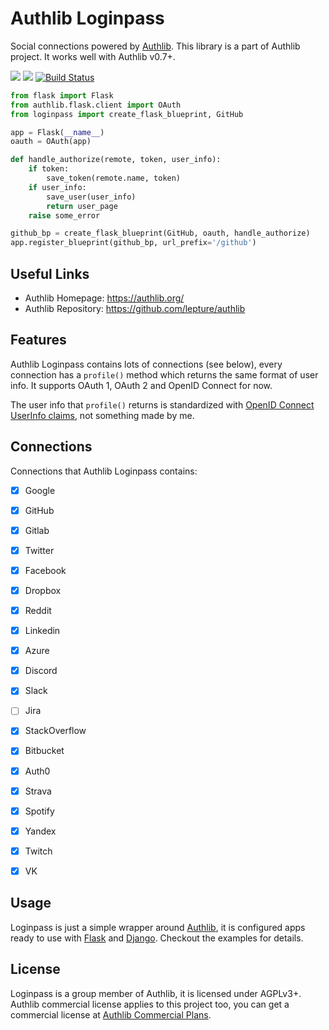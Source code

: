 Authlib Loginpass
=================

Social connections powered by [Authlib][]. This library is a part of Authlib project.
It works well with Authlib v0.7+.

[Authlib]: https://authlib.org/

<a href="https://lepture.com/donate"><img src="https://img.shields.io/badge/$-donate-ff69b4.svg?maxAge=2592000" /></a>
<a href="https://patreon.com/lepture"><img src="https://img.shields.io/badge/I0-patreon-f96854.svg?maxAge=2592000" /></a>
<a href="https://travis-ci.org/authlib/loginpass"><img src="https://api.travis-ci.org/authlib/loginpass.svg?branch=master" alt="Build Status"></a>

```python
from flask import Flask
from authlib.flask.client import OAuth
from loginpass import create_flask_blueprint, GitHub

app = Flask(__name__)
oauth = OAuth(app)

def handle_authorize(remote, token, user_info):
    if token:
        save_token(remote.name, token)
    if user_info:
        save_user(user_info)
        return user_page
    raise some_error

github_bp = create_flask_blueprint(GitHub, oauth, handle_authorize)
app.register_blueprint(github_bp, url_prefix='/github')
```

Useful Links
------------

- Authlib Homepage: <https://authlib.org/>
- Authlib Repository: <https://github.com/lepture/authlib>

Features
--------

Authlib Loginpass contains lots of connections (see below), every connection has a
`profile()` method which returns the same format of user info. It supports OAuth 1,
OAuth 2 and OpenID Connect for now.

The user info that `profile()` returns is standardized with [OpenID Connect UserInfo
claims](http://openid.net/specs/openid-connect-core-1_0.html#StandardClaims),
not something made by me.

Connections
-----------

Connections that Authlib Loginpass contains:

- [x] Google
- [x] GitHub
- [x] Gitlab
- [x] Twitter
- [x] Facebook
- [x] Dropbox
- [x] Reddit
- [x] Linkedin
- [x] Azure
- [x] Discord
- [x] Slack
- [ ] Jira
- [x] StackOverflow
- [x] Bitbucket
- [x] Auth0
- [x] Strava
- [x] Spotify
- [x] Yandex
- [x] Twitch
- [x] VK


Usage
-----

Loginpass is just a simple wrapper around [Authlib][], it is configured apps
ready to use with [Flask][] and [Django][]. Checkout the
examples for details.

[Flask]: https://docs.authlib.org/en/latest/client/flask.html
[Django]: https://docs.authlib.org/en/latest/client/django.html

License
-------

Loginpass is a group member of Authlib, it is licensed under AGPLv3+.
Authlib commercial license applies to this project too, you can get
a commercial license at [Authlib Commercial Plans](https://authlib.org/plans).
